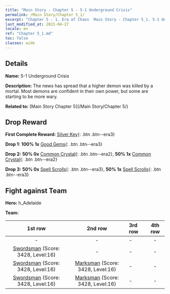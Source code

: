 ```yaml
---
title: "Main Story - Chapter 5 - 5-1 Underground Crisis"
permalink: /Main Story/Chapter 5_1/
excerpt: "Chapter 5 - 1. Era of Chaos  Main Story - Chapter 5_1. 5-1 Underground Crisis"
last_modified_at: 2021-04-27
locale: en
ref: "Chapter 5_1.md"
toc: false
classes: wide
---
```


## Details

 **Name:** 5-1 Underground Crisis

 **Description:** The news has spread that a higher demon was killed by a mortal. Most demons are confident in their own power, but some are starting to be more wary.

 **Related to:** [Main Story Chapter 5](/Main Story/Chapter 5/)

## Drop Reward

 **First Complete Reward:** [Silver Key](/Items/con_693/){: .btn .btn--era3}

 **Drop 1:** **100% 1x** [Good Gems](/Items/mat_16/){: .btn .btn--era3}

 **Drop 2:** **50% 0x** [Common Crystal](/Items/mat_11/){: .btn .btn--era2}, **50% 1x** [Common Crystal](/Items/mat_11/){: .btn .btn--era2}

 **Drop 3:** **50% 0x** [Spell Scrolls](/Items/con_694/){: .btn .btn--era3}, **50% 1x** [Spell Scrolls](/Items/con_694/){: .btn .btn--era3}


## Fight against Team
 **Hero:** h_Adelaide

 **Team:**


  | 1st row | 2nd row | 3rd row | 4th row |
  |:----:|:----:|:----|:----:|
  | - | - | - | - |
  | [Swordsman](/units/Swordsman/) (Score: 3428, Level:16)  | - | - | - |
  | [Swordsman](/units/Swordsman/) (Score: 3428, Level:16)  | [Marksman](/units/Marksman/) (Score: 3428, Level:16)  | - | - |
  | [Swordsman](/units/Swordsman/) (Score: 3428, Level:16)  | [Marksman](/units/Marksman/) (Score: 3428, Level:16)  | - | - |


